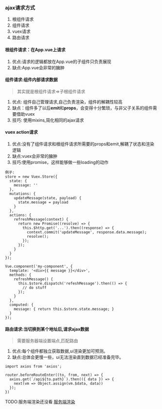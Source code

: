 ### ajax请求方式

1. 根组件请求
2. 组件请求
3. vuex请求
4. 路由请求

#### 根组件请求：在App.vue上请求
  1. 优点:请求的逻辑都放在App.vue的子组件只负责展现
  2. 缺点:App.vue会非常的臃肿

#### 组件请求:组件内部请求数据
> 其实就是根组件请求=>子根组件请求
1. 优点: 组件自己管理请求,自己负责渲染，组件的解耦性较高
2. 缺点：组件多了以后**emit**和**props**，会变得十分繁琐，与非父子关系的组件需要借助vuex
3. 技巧: 使用mixins,简化相同的ajax请求

#### vuex action请求
1. 优点:没有了组件请求和根组件请求所需要的props和emit,解耦了状态和渲染逻辑
2. 缺点:vuex会非常的臃肿
3. 技巧:使用promise，这样能够做一些loading的动作

```
例子:
store = new Vuex.Store({
  state: {
    message: ''
  },
  mutations: {
    updateMessage(state, payload) {
      state.message = payload
    }
  },
  actions: {
    refreshMessage(context) {
      return new Promise((resolve) => {
        this.$http.get('...').then((response) => {
          context.commit('updateMessage', response.data.message);
          resolve();
        });
      });
    }
  }
});

Vue.component('my-component', {
  template: '<div>{{ message }}</div>',
  methods: {
    refreshMessage() {
      this.$store.dispatch('refeshMessage').then(() => {
        // do stuff
      });
    }
  },
  computed: {
    message: { return this.$store.state.message; }
  }
});
```

#### 路由请求:当切换到某个地址后,请求ajax数据
> 需要服务器端设置端点,匹配路由
1. 优点:每个组件都独立获取数据,ui渲染更加可预测。
2. 缺点:总体会更慢一些，ui无法渲染直到数据已经准备完毕。

```
import axios from 'axios';

router.beforeRouteEnter((to, from, next) => {
  axios.get(`/api${to.path}`).then(({ data }) => {
    next(vm => Object.assign(vm.$data, data))
  });
})

```
TODO:服务端渲染还没看
[服务端渲染](https://vuejsdevelopers.com/2017/08/06/vue-js-laravel-full-stack-ajax/)
